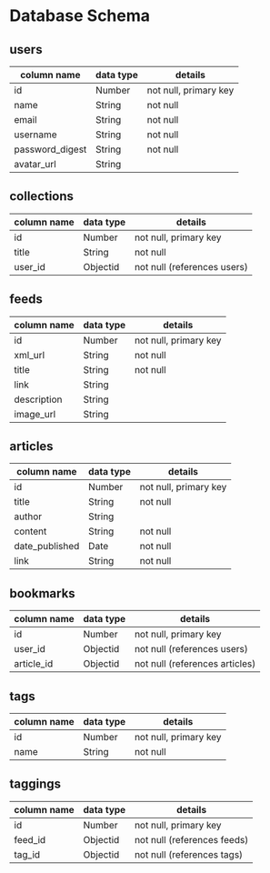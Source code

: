 # Database Schema

## users
column name     | data type | details
----------------|-----------|-----------------------
id              | Number    | not null, primary key
name            | String    | not null
email           | String    | not null
username        | String    | not null
password_digest | String    | not null
avatar_url      | String    |

## collections
column name     | data type | details
----------------|-----------|-----------------------
id              | Number    | not null, primary key
title           | String    | not null
user_id         | Objectid  | not null (references users)

## feeds
column name     | data type | details
----------------|-----------|-----------------------
id              | Number    | not null, primary key
xml_url         | String    | not null
title           | String    | not null
link            | String    |
description     | String    |
image_url       | String    |

## articles
column name     | data type | details
----------------|-----------|-----------------------
id              | Number    | not null, primary key
title           | String    | not null
author          | String    |
content         | String    | not null
date_published  | Date      | not null
link            | String    | not null

## bookmarks
column name     | data type | details
----------------|-----------|-----------------------
id              | Number    | not null, primary key
user_id         | Objectid  | not null (references users)
article_id      | Objectid  | not null (references articles)

## tags
column name     | data type | details
----------------|-----------|-----------------------
id              | Number    | not null, primary key
name            | String    | not null

## taggings
column name     | data type | details
----------------|-----------|-----------------------
id              | Number    | not null, primary key
feed_id         | Objectid  | not null (references feeds)
tag_id          | Objectid  | not null (references tags)
